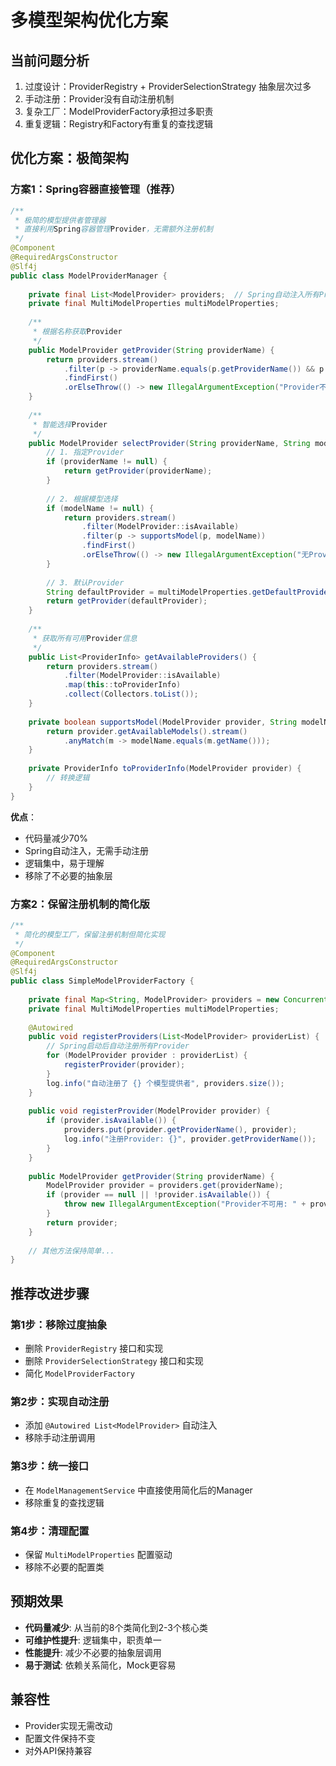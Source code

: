 # 多模型架构优化方案

## 当前问题分析
1. 过度设计：ProviderRegistry + ProviderSelectionStrategy 抽象层次过多
2. 手动注册：Provider没有自动注册机制
3. 复杂工厂：ModelProviderFactory承担过多职责
4. 重复逻辑：Registry和Factory有重复的查找逻辑

## 优化方案：极简架构

### 方案1：Spring容器直接管理（推荐）

```java
/**
 * 极简的模型提供者管理器
 * 直接利用Spring容器管理Provider，无需额外注册机制
 */
@Component
@RequiredArgsConstructor
@Slf4j
public class ModelProviderManager {
    
    private final List<ModelProvider> providers;  // Spring自动注入所有Provider
    private final MultiModelProperties multiModelProperties;
    
    /**
     * 根据名称获取Provider
     */
    public ModelProvider getProvider(String providerName) {
        return providers.stream()
            .filter(p -> providerName.equals(p.getProviderName()) && p.isAvailable())
            .findFirst()
            .orElseThrow(() -> new IllegalArgumentException("Provider不存在: " + providerName));
    }
    
    /**
     * 智能选择Provider
     */
    public ModelProvider selectProvider(String providerName, String modelName) {
        // 1. 指定Provider
        if (providerName != null) {
            return getProvider(providerName);
        }
        
        // 2. 根据模型选择
        if (modelName != null) {
            return providers.stream()
                .filter(ModelProvider::isAvailable)
                .filter(p -> supportsModel(p, modelName))
                .findFirst()
                .orElseThrow(() -> new IllegalArgumentException("无Provider支持模型: " + modelName));
        }
        
        // 3. 默认Provider
        String defaultProvider = multiModelProperties.getDefaultProvider();
        return getProvider(defaultProvider);
    }
    
    /**
     * 获取所有可用Provider信息
     */
    public List<ProviderInfo> getAvailableProviders() {
        return providers.stream()
            .filter(ModelProvider::isAvailable)
            .map(this::toProviderInfo)
            .collect(Collectors.toList());
    }
    
    private boolean supportsModel(ModelProvider provider, String modelName) {
        return provider.getAvailableModels().stream()
            .anyMatch(m -> modelName.equals(m.getName()));
    }
    
    private ProviderInfo toProviderInfo(ModelProvider provider) {
        // 转换逻辑
    }
}
```

**优点**：
- 代码量减少70%
- Spring自动注入，无需手动注册
- 逻辑集中，易于理解
- 移除了不必要的抽象层

### 方案2：保留注册机制的简化版

```java
/**
 * 简化的模型工厂，保留注册机制但简化实现
 */
@Component
@RequiredArgsConstructor
@Slf4j  
public class SimpleModelProviderFactory {
    
    private final Map<String, ModelProvider> providers = new ConcurrentHashMap<>();
    private final MultiModelProperties multiModelProperties;
    
    @Autowired
    public void registerProviders(List<ModelProvider> providerList) {
        // Spring启动后自动注册所有Provider
        for (ModelProvider provider : providerList) {
            registerProvider(provider);
        }
        log.info("自动注册了 {} 个模型提供者", providers.size());
    }
    
    public void registerProvider(ModelProvider provider) {
        if (provider.isAvailable()) {
            providers.put(provider.getProviderName(), provider);
            log.info("注册Provider: {}", provider.getProviderName());
        }
    }
    
    public ModelProvider getProvider(String providerName) {
        ModelProvider provider = providers.get(providerName);
        if (provider == null || !provider.isAvailable()) {
            throw new IllegalArgumentException("Provider不可用: " + providerName);
        }
        return provider;
    }
    
    // 其他方法保持简单...
}
```

## 推荐改进步骤

### 第1步：移除过度抽象
- 删除 `ProviderRegistry` 接口和实现
- 删除 `ProviderSelectionStrategy` 接口和实现
- 简化 `ModelProviderFactory`

### 第2步：实现自动注册
- 添加 `@Autowired List<ModelProvider>` 自动注入
- 移除手动注册调用

### 第3步：统一接口
- 在 `ModelManagementService` 中直接使用简化后的Manager
- 移除重复的查找逻辑

### 第4步：清理配置
- 保留 `MultiModelProperties` 配置驱动
- 移除不必要的配置类

## 预期效果

- **代码量减少**: 从当前的8个类简化到2-3个核心类
- **可维护性提升**: 逻辑集中，职责单一
- **性能提升**: 减少不必要的抽象层调用
- **易于测试**: 依赖关系简化，Mock更容易

## 兼容性
- Provider实现无需改动
- 配置文件保持不变
- 对外API保持兼容